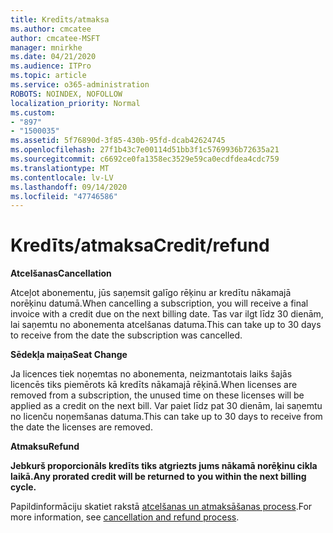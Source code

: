 ```yaml
---
title: Kredīts/atmaksa
ms.author: cmcatee
author: cmcatee-MSFT
manager: mnirkhe
ms.date: 04/21/2020
ms.audience: ITPro
ms.topic: article
ms.service: o365-administration
ROBOTS: NOINDEX, NOFOLLOW
localization_priority: Normal
ms.custom:
- "897"
- "1500035"
ms.assetid: 5f76890d-3f85-430b-95fd-dcab42624745
ms.openlocfilehash: 27f1b43c7e00114d51bb3f1c5769936b72635a21
ms.sourcegitcommit: c6692ce0fa1358ec3529e59ca0ecdfdea4cdc759
ms.translationtype: MT
ms.contentlocale: lv-LV
ms.lasthandoff: 09/14/2020
ms.locfileid: "47746586"
---
```

# <a name="creditrefund"></a><span data-ttu-id="15e78-102">Kredīts/atmaksa</span><span class="sxs-lookup"><span data-stu-id="15e78-102">Credit/refund</span></span>

<span data-ttu-id="15e78-103">**Atcelšanas**</span><span class="sxs-lookup"><span data-stu-id="15e78-103">**Cancellation**</span></span>
  
<span data-ttu-id="15e78-104">Atceļot abonementu, jūs saņemsit galīgo rēķinu ar kredītu nākamajā norēķinu datumā.</span><span class="sxs-lookup"><span data-stu-id="15e78-104">When cancelling a subscription, you will receive a final invoice with a credit due on the next billing date.</span></span> <span data-ttu-id="15e78-105">Tas var ilgt līdz 30 dienām, lai saņemtu no abonementa atcelšanas datuma.</span><span class="sxs-lookup"><span data-stu-id="15e78-105">This can take up to 30 days to receive from the date the subscription was cancelled.</span></span>
  
<span data-ttu-id="15e78-106">**Sēdekļa maiņa**</span><span class="sxs-lookup"><span data-stu-id="15e78-106">**Seat Change**</span></span>
  
<span data-ttu-id="15e78-107">Ja licences tiek noņemtas no abonementa, neizmantotais laiks šajās licencēs tiks piemērots kā kredīts nākamajā rēķinā.</span><span class="sxs-lookup"><span data-stu-id="15e78-107">When licenses are removed from a subscription, the unused time on these licenses will be applied as a credit on the next bill.</span></span> <span data-ttu-id="15e78-108">Var paiet līdz pat 30 dienām, lai saņemtu no licenču noņemšanas datuma.</span><span class="sxs-lookup"><span data-stu-id="15e78-108">This can take up to 30 days to receive from the date the licenses are removed.</span></span>

<span data-ttu-id="15e78-109">**Atmaksu**</span><span class="sxs-lookup"><span data-stu-id="15e78-109">**Refund**</span></span>

<span data-ttu-id="15e78-110">**Jebkurš proporcionāls kredīts tiks atgriezts jums nākamā norēķinu cikla laikā.**</span><span class="sxs-lookup"><span data-stu-id="15e78-110">**Any prorated credit will be returned to you within the next billing cycle.**</span></span>

<span data-ttu-id="15e78-111">Papildinformāciju skatiet rakstā [atcelšanas un atmaksāšanas process](https://docs.microsoft.com/microsoft-365/commerce/subscriptions/cancel-your-subscription?view=o365-worldwide).</span><span class="sxs-lookup"><span data-stu-id="15e78-111">For more information, see [cancellation and refund process](https://docs.microsoft.com/microsoft-365/commerce/subscriptions/cancel-your-subscription?view=o365-worldwide).</span></span> 

